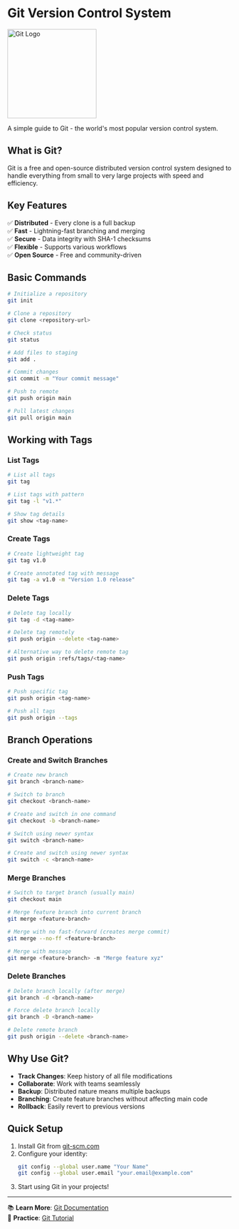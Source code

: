 # Git Version Control System

<img src="https://git-scm.com/images/logos/downloads/Git-Logo-2Color.png" alt="Git Logo" width="200">

A simple guide to Git - the world's most popular version control system.

## What is Git?

Git is a free and open-source distributed version control system designed to handle everything from small to very large projects with speed and efficiency.

## Key Features

✅ **Distributed** - Every clone is a full backup  
✅ **Fast** - Lightning-fast branching and merging  
✅ **Secure** - Data integrity with SHA-1 checksums  
✅ **Flexible** - Supports various workflows  
✅ **Open Source** - Free and community-driven  

## Basic Commands

```bash
# Initialize a repository
git init

# Clone a repository
git clone <repository-url>

# Check status
git status

# Add files to staging
git add .

# Commit changes
git commit -m "Your commit message"

# Push to remote
git push origin main

# Pull latest changes
git pull origin main
```

## Working with Tags

### List Tags
```bash
# List all tags
git tag

# List tags with pattern
git tag -l "v1.*"

# Show tag details
git show <tag-name>
```

### Create Tags
```bash
# Create lightweight tag
git tag v1.0

# Create annotated tag with message
git tag -a v1.0 -m "Version 1.0 release"
```

### Delete Tags
```bash
# Delete tag locally
git tag -d <tag-name>

# Delete tag remotely
git push origin --delete <tag-name>

# Alternative way to delete remote tag
git push origin :refs/tags/<tag-name>
```

### Push Tags
```bash
# Push specific tag
git push origin <tag-name>

# Push all tags
git push origin --tags
```

## Branch Operations

### Create and Switch Branches
```bash
# Create new branch
git branch <branch-name>

# Switch to branch
git checkout <branch-name>

# Create and switch in one command
git checkout -b <branch-name>

# Switch using newer syntax
git switch <branch-name>

# Create and switch using newer syntax
git switch -c <branch-name>
```

### Merge Branches
```bash
# Switch to target branch (usually main)
git checkout main

# Merge feature branch into current branch
git merge <feature-branch>

# Merge with no fast-forward (creates merge commit)
git merge --no-ff <feature-branch>

# Merge with message
git merge <feature-branch> -m "Merge feature xyz"
```

### Delete Branches
```bash
# Delete branch locally (after merge)
git branch -d <branch-name>

# Force delete branch locally
git branch -D <branch-name>

# Delete remote branch
git push origin --delete <branch-name>
```

## Why Use Git?

- **Track Changes**: Keep history of all file modifications
- **Collaborate**: Work with teams seamlessly
- **Backup**: Distributed nature means multiple backups
- **Branching**: Create feature branches without affecting main code
- **Rollback**: Easily revert to previous versions

## Quick Setup

1. Install Git from [git-scm.com](https://git-scm.com/)
2. Configure your identity:
   ```bash
   git config --global user.name "Your Name"
   git config --global user.email "your.email@example.com"
   ```
3. Start using Git in your projects!

---

📚 **Learn More**: [Git Documentation](https://git-scm.com/doc)  
🎯 **Practice**: [Git Tutorial](https://learngitbranching.js.org/)
